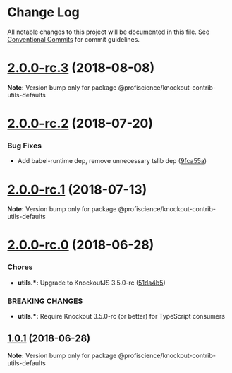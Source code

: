 # Change Log

All notable changes to this project will be documented in this file.
See [Conventional Commits](https://conventionalcommits.org) for commit guidelines.

<a name="2.0.0-rc.3"></a>
# [2.0.0-rc.3](https://github.com/Profiscience/knockout-contrib/compare/@profiscience/knockout-contrib-utils-defaults@2.0.0-rc.2...@profiscience/knockout-contrib-utils-defaults@2.0.0-rc.3) (2018-08-08)

**Note:** Version bump only for package @profiscience/knockout-contrib-utils-defaults





<a name="2.0.0-rc.2"></a>
# [2.0.0-rc.2](https://github.com/Profiscience/knockout-contrib/compare/@profiscience/knockout-contrib-utils-defaults@2.0.0-rc.1...@profiscience/knockout-contrib-utils-defaults@2.0.0-rc.2) (2018-07-20)


### Bug Fixes

* Add babel-runtime dep, remove unnecessary tslib dep ([9fca55a](https://github.com/Profiscience/knockout-contrib/commit/9fca55a))




<a name="2.0.0-rc.1"></a>
# [2.0.0-rc.1](https://github.com/Profiscience/knockout-contrib/compare/@profiscience/knockout-contrib-utils-defaults@2.0.0-rc.0...@profiscience/knockout-contrib-utils-defaults@2.0.0-rc.1) (2018-07-13)




**Note:** Version bump only for package @profiscience/knockout-contrib-utils-defaults

<a name="2.0.0-rc.0"></a>
# [2.0.0-rc.0](https://github.com/Profiscience/knockout-contrib/compare/@profiscience/knockout-contrib-utils-defaults@1.0.1...@profiscience/knockout-contrib-utils-defaults@2.0.0-rc.0) (2018-06-28)


### Chores

* **utils.*:** Upgrade to KnockoutJS 3.5.0-rc ([51da4b5](https://github.com/Profiscience/knockout-contrib/commit/51da4b5))


### BREAKING CHANGES

* **utils.*:** Require Knockout 3.5.0-rc (or better) for TypeScript consumers




<a name="1.0.1"></a>
## [1.0.1](https://github.com/Profiscience/knockout-contrib/compare/@profiscience/knockout-contrib-utils-defaults@1.0.0-alpha.9...@profiscience/knockout-contrib-utils-defaults@1.0.1) (2018-06-28)




**Note:** Version bump only for package @profiscience/knockout-contrib-utils-defaults
